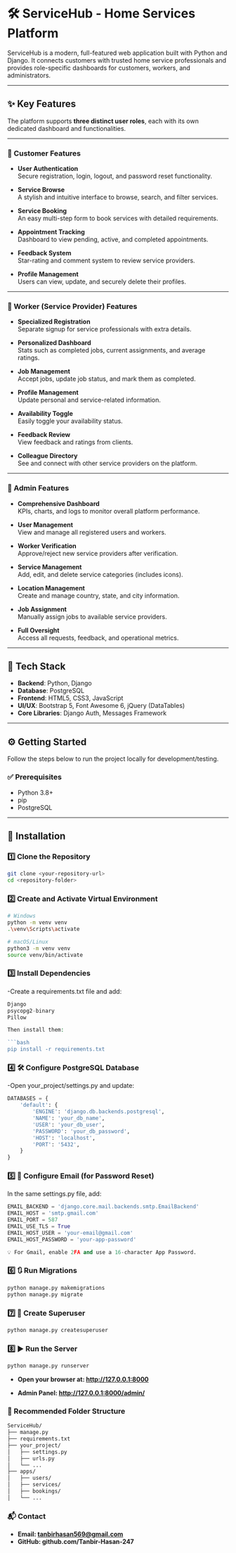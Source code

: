 # 🛠️ ServiceHub - Home Services Platform

ServiceHub is a modern, full-featured web application built with Python and Django. It connects customers with trusted home service professionals and provides role-specific dashboards for customers, workers, and administrators.

---

## ✨ Key Features

The platform supports **three distinct user roles**, each with its own dedicated dashboard and functionalities.

---

### 👤 Customer Features

- **User Authentication**  
  Secure registration, login, logout, and password reset functionality.

- **Service Browse**  
  A stylish and intuitive interface to browse, search, and filter services.

- **Service Booking**  
  An easy multi-step form to book services with detailed requirements.

- **Appointment Tracking**  
  Dashboard to view pending, active, and completed appointments.

- **Feedback System**  
  Star-rating and comment system to review service providers.

- **Profile Management**  
  Users can view, update, and securely delete their profiles.

---

### 👷 Worker (Service Provider) Features

- **Specialized Registration**  
  Separate signup for service professionals with extra details.

- **Personalized Dashboard**  
  Stats such as completed jobs, current assignments, and average ratings.

- **Job Management**  
  Accept jobs, update job status, and mark them as completed.

- **Profile Management**  
  Update personal and service-related information.

- **Availability Toggle**  
  Easily toggle your availability status.

- **Feedback Review**  
  View feedback and ratings from clients.

- **Colleague Directory**  
  See and connect with other service providers on the platform.

---

### 👑 Admin Features

- **Comprehensive Dashboard**  
  KPIs, charts, and logs to monitor overall platform performance.

- **User Management**  
  View and manage all registered users and workers.

- **Worker Verification**  
  Approve/reject new service providers after verification.

- **Service Management**  
  Add, edit, and delete service categories (includes icons).

- **Location Management**  
  Create and manage country, state, and city information.

- **Job Assignment**  
  Manually assign jobs to available service providers.

- **Full Oversight**  
  Access all requests, feedback, and operational metrics.

---

## 🚀 Tech Stack

- **Backend**: Python, Django  
- **Database**: PostgreSQL  
- **Frontend**: HTML5, CSS3, JavaScript  
- **UI/UX**: Bootstrap 5, Font Awesome 6, jQuery (DataTables)  
- **Core Libraries**: Django Auth, Messages Framework  

---

## ⚙️ Getting Started

Follow the steps below to run the project locally for development/testing.

### ✅ Prerequisites

- Python 3.8+  
- pip  
- PostgreSQL  

---

## 🧰 Installation

### 1️⃣ Clone the Repository

```bash
git clone <your-repository-url>
cd <repository-folder>
```
### 2️⃣ Create and Activate Virtual Environment

```bash
# Windows
python -m venv venv
.\venv\Scripts\activate

# macOS/Linux
python3 -m venv venv
source venv/bin/activate
```

### 3️⃣ Install Dependencies
-Create a requirements.txt file and add:
```php
Django
psycopg2-binary
Pillow

Then install them:

```bash
pip install -r requirements.txt
```
### 4️⃣ 🛠️ Configure PostgreSQL Database
-Open your_project/settings.py and update:
```python
DATABASES = {
    'default': {
        'ENGINE': 'django.db.backends.postgresql',
        'NAME': 'your_db_name',
        'USER': 'your_db_user',
        'PASSWORD': 'your_db_password',
        'HOST': 'localhost',
        'PORT': '5432',
    }
}
```
### 5️⃣ 📧 Configure Email (for Password Reset)

In the same settings.py file, add:
```python
EMAIL_BACKEND = 'django.core.mail.backends.smtp.EmailBackend'
EMAIL_HOST = 'smtp.gmail.com'
EMAIL_PORT = 587
EMAIL_USE_TLS = True
EMAIL_HOST_USER = 'your-email@gmail.com'
EMAIL_HOST_PASSWORD = 'your-app-password'

💡 For Gmail, enable 2FA and use a 16-character App Password.
```

### 6️⃣ 🔃 Run Migrations
```bash
python manage.py makemigrations
python manage.py migrate
```

### 7️⃣ 👑 Create Superuser
```bash
python manage.py createsuperuser
```
### 8️⃣ ▶️ Run the Server
```bash
python manage.py runserver
```
- **Open your browser at: http://127.0.0.1:8000**

- **Admin Panel: http://127.0.0.1:8000/admin/**

### 📁 Recommended Folder Structure
```bash
ServiceHub/
├── manage.py
├── requirements.txt
├── your_project/
│   ├── settings.py
│   ├── urls.py
│   └── ...
├── apps/
│   ├── users/
│   ├── services/
│   ├── bookings/
│   └── ...
```

### 📬 Contact
- **Email: tanbirhasan569@gmail.com**
- **GitHub: github.com/Tanbir-Hasan-247**